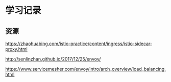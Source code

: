 # 学习记录
## 资源
https://zhaohuabing.com/istio-practice/content/ingress/istio-sidecar-proxy.html

http://senlinzhan.github.io/2017/12/25/envoy/


https://www.servicemesher.com/envoy/intro/arch_overview/load_balancing.html
